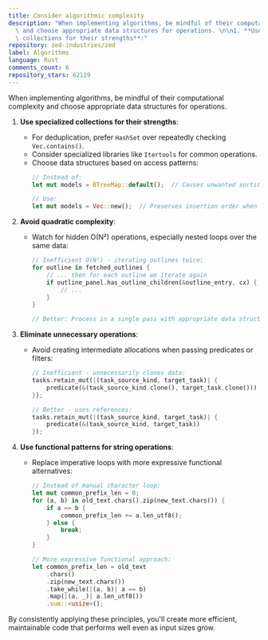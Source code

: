 ```yaml
---
title: Consider algorithmic complexity
description: "When implementing algorithms, be mindful of their computational complexity\
  \ and choose appropriate data structures for operations. \n\n1. **Use specialized\
  \ collections for their strengths**:"
repository: zed-industries/zed
label: Algorithms
language: Rust
comments_count: 6
repository_stars: 62119
---
```


When implementing algorithms, be mindful of their computational complexity and choose appropriate data structures for operations. 

1. **Use specialized collections for their strengths**:
   - For deduplication, prefer `HashSet` over repeatedly checking `Vec.contains()`.
   - Consider specialized libraries like `Itertools` for common operations.
   - Choose data structures based on access patterns:
     ```rust
     // Instead of:
     let mut models = BTreeMap::default();  // Causes unwanted sorting
     
     // Use:
     let mut models = Vec::new();  // Preserves insertion order when sorting isn't needed
     ```

2. **Avoid quadratic complexity**:
   - Watch for hidden O(N²) operations, especially nested loops over the same data:
     ```rust
     // Inefficient O(N²) - iterating outlines twice:
     for outline in fetched_outlines {
         // ... then for each outline we iterate again
         if outline_panel.has_outline_children(&outline_entry, cx) {
             // ...
         }
     }
     
     // Better: Process in a single pass with appropriate data structures
     ```

3. **Eliminate unnecessary operations**:
   - Avoid creating intermediate allocations when passing predicates or filters:
     ```rust
     // Inefficient - unnecessarily clones data:
     tasks.retain_mut(|(task_source_kind, target_task)| {
         predicate(&(task_source_kind.clone(), target_task.clone()))
     });
     
     // Better - uses references:
     tasks.retain_mut(|(task_source_kind, target_task)| {
         predicate(&(task_source_kind, target_task))
     });
     ```
   
4. **Use functional patterns for string operations**:
   - Replace imperative loops with more expressive functional alternatives:
     ```rust
     // Instead of manual character loop:
     let mut common_prefix_len = 0;
     for (a, b) in old_text.chars().zip(new_text.chars()) {
         if a == b {
             common_prefix_len += a.len_utf8();
         } else {
             break;
         }
     }
     
     // More expressive functional approach:
     let common_prefix_len = old_text
         .chars()
         .zip(new_text.chars())
         .take_while(|(a, b)| a == b)
         .map(|(a, _)| a.len_utf8())
         .sum::<usize>();
     ```

By consistently applying these principles, you'll create more efficient, maintainable code that performs well even as input sizes grow.